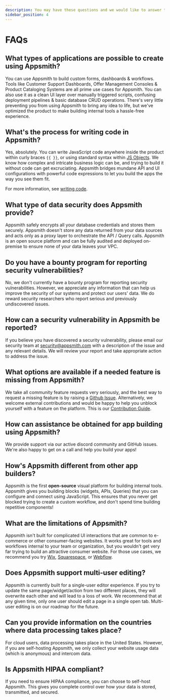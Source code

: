 ```yaml
---
description: You may have these questions and we would like to answer them.
sidebar_position: 4
---
```


# FAQs

## What types of applications are possible to create using Appsmith?

You can use Appsmith to build custom forms, dashboards & workflows. Tools like Customer Support Dashboards, Offer Management Consoles & Product Cataloging Systems are all prime use cases for Appsmith. You can also use it as a clean UI layer over manually triggered scripts, confusing deployment pipelines & basic database CRUD operations. There's very little preventing you from using Appsmith to bring any idea to life, but we've optimized the product to make building internal tools a hassle-free experience.

## What's the process for writing code in Appsmith?

Yes, absolutely. You can write JavaScript code anywhere inside the product within curly braces `{{ }}`, or using standard syntax within [JS Objects](/core-concepts/writing-code/javascript-editor-beta). We know how complex and intricate business logic can be, and trying to build it without code can get excruciating. Appsmith bridges mundane API and UI configurations with powerful code expressions to let you build the apps the way you see them fit.

For more information, see [writing code](/core-concepts/writing-code).

## What type of data security does Appsmith provide?

Appsmith safely encrypts all your database credentials and stores them securely. Appsmith doesn't store any data returned from your data sources and acts only as a proxy layer to orchestrate the API / Query calls. Appsmith is an open source platform and can be fully audited and deployed on-premise to ensure none of your data leaves your VPC.

## Do you have a bounty program for reporting security vulnerabilities?

No, we don't currently have a bounty program for reporting security vulnerabilities. However, we appreciate any information that can help us improve the security of our systems and protect our users' data. We do reward security researchers who report serious and previously undiscovered issues.

## How can a security vulnerability in Appsmith be reported?

If you believe you have discovered a security vulnerability, please email our security team at security@appsmith.com with a description of the issue and any relevant details. We will review your report and take appropriate action to address the issue.

## What options are available if a needed feature is missing from Appsmith?

We take all community feature requests very seriously, and the best way to request a missing feature is by raising a [Github Issue](https://github.com/appsmithorg/appsmith/issues/new/choose). Alternatively, we welcome external contributions and would be happy to help you unblock yourself with a feature on the platform. This is our [Contribution Guide](https://github.com/appsmithorg/appsmith/blob/release/contributions/CodeContributionsGuidelines.md).

## How can assistance be obtained for app building using Appsmith?

We provide support via our active discord community and GitHub issues. We're also happy to get on a call and help you build your apps!

## How's Appsmith different from other app builders?

Appsmith is the first **open-source** visual platform for building internal tools. Appsmith gives you building blocks (widgets, APIs, Queries) that you can configure and connect using JavaScript. This ensures that you never get blocked trying to create a custom workflow, and don't spend time building repetitive components!

## What are the limitations of Appsmith?

Appsmith isn't built for complicated UI interactions that are common to e-commerce or other consumer-facing websites. It works great for tools and workflows internal to your team or organization, but you wouldn't get very far trying to build an attractive consumer website. For those use cases, we recommend you try [Wix](https://www.wix.com), [Squarespace](https://www.squarespace.com), or [Webflow](https://www.webflow.com).

## Does Appsmith support multi-user editing?

Appsmith is currently built for a single-user editor experience. If you try to update the same page/widget/action from two different places, they will overwrite each other and will lead to a loss of work. We recommend that at any given time, only one user should edit a page in a single open tab. Multi-user editing is on our roadmap for the future.


## Can you provide information on the countries where data processing takes place?
For cloud users, data processing takes place in the United States. However, if you are self-hosting Appsmith, we only collect your website usage data (which is anonymous) and intercom data.

## Is Appsmith HIPAA compliant?
If you need to ensure HIPAA compliance, you can choose to self-host Appsmith. This gives you complete control over how your data is stored, transmitted, and secured.